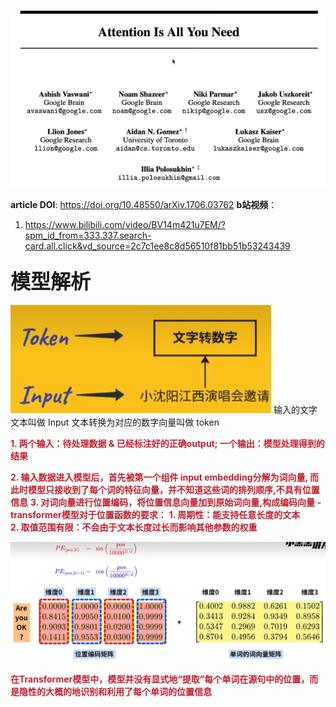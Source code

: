 ![alt text](image.png)


**article DOI**: https://doi.org/10.48550/arXiv.1706.03762
**b站视频**：
1. https://www.bilibili.com/video/BV14m421u7EM/?spm_id_from=333.337.search-card.all.click&vd_source=2c7c1ee8c8d56510f81bb51b53243439



### <font size='6'>模型解析</font>
![alt text](image-5.png)
输入的文字文本叫做 Input
文本转换为对应的数字向量叫做 token

**<font color ='c21f30'>1. 两个输入：待处理数据 & 已经标注好的正确output; 一个输出：模型处理得到的结果**

**<font color ='c21f30'>2. 输入数据进入模型后，首先被第一个组件 input embedding分解为词向量, 而此时模型只接收到了每个词的特征向量，并不知道这些词的排列顺序,不具有位置信息**
**<font color ='c21f30'>3. 对词向量进行位置编码，将位置信息向量加到原始词向量,构成编码向量**
**-transformer模型对于位置函数的要求：**
**1. 周期性：能支持任意长度的文本**   
**2. 取值范围有限：不会由于文本长度过长而影响其他参数的权重**

![alt text](image-4.png)


**在Transformer模型中，模型并没有显式地“提取”每个单词在源句中的位置，而是隐性的大概的地识别和利用了每个单词的位置信息**

